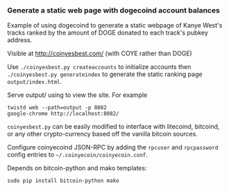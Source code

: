 ### Generate a static web page with dogecoind account balances

Example of using dogecoind to generate a static webpage
of Kanye West's tracks ranked by the amount of DOGE donated
to each track's pubkey address.

Visible at http://coinyesbest.com/ (with COYE rather than DOGE)

Use `./coinyesbest.py createaccounts` to initialize accounts then
`./coinyesbest.py generateindex` to generate the static ranking page
`output/index.html`.

Serve output/ using to view the site. For example

    twistd web --path=output -p 8082
    google-chrome http://localhost:8082/

`coinyesbest.py` can be easily modified to interface with litecoind, bitcoind,
or any other crypto-currency based off the vanilla bitcoin sources.

Configure coinyecoind JSON-RPC by adding the `rpcuser` and `rpcpassword` config
entries to `~/.coinyecoin/coinyecoin.conf`.

Depends on bitcoin-python and mako templates:

    sudo pip install bitcoin-python mako

